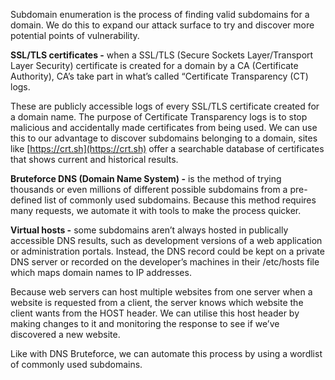 Subdomain enumeration is the process of finding valid subdomains for a domain. We do this to expand our attack surface to try and discover more potential points of vulnerability.

**SSL/TLS certificates -** when a SSL/TLS (Secure Sockets Layer/Transport Layer Security) certificate is created for a domain by a CA (Certificate Authority), CA’s take part in what’s called “Certificate Transparency (CT) logs.

These are publicly accessible logs of every SSL/TLS certificate created for a domain name. The purpose of Certificate Transparency logs is to stop malicious and accidentally made certificates from being used. We can use this to our advantage to discover subdomains belonging to a domain, sites like [](https://crt.sh)[https://crt.sh](https://crt.sh) offer a searchable database of certificates that shows current and historical results.

**Bruteforce DNS (Domain Name System) -** is the method of trying thousands or even millions of different possible subdomains from a pre-defined list of commonly used subdomains. Because this method requires many requests, we automate it with tools to make the process quicker.

**Virtual hosts -** some subdomains aren’t always hosted in publically accessible DNS results, such as development versions of a web application or administration portals. Instead, the DNS record could be kept on a private DNS server or recorded on the developer’s machines in their /etc/hosts file which maps domain names to IP addresses.

Because web servers can host multiple websites from one server when a website is requested from a client, the server knows which website the client wants from the HOST header. We can utilise this host header by making changes to it and monitoring the response to see if we’ve discovered a new website.

Like with DNS Bruteforce, we can automate this process by using a wordlist of commonly used subdomains.